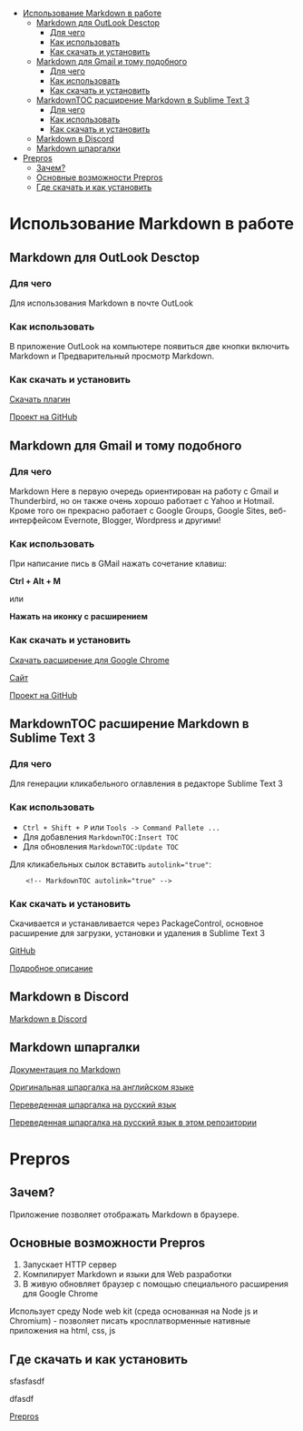 
<!-- MarkdownTOC autolink="true" -->

- [Использование Markdown в работе](#%D0%98%D1%81%D0%BF%D0%BE%D0%BB%D1%8C%D0%B7%D0%BE%D0%B2%D0%B0%D0%BD%D0%B8%D0%B5-markdown-%D0%B2-%D1%80%D0%B0%D0%B1%D0%BE%D1%82%D0%B5)
	- [Markdown для OutLook Desctop](#markdown-%D0%B4%D0%BB%D1%8F-outlook-desctop)
		- [Для чего](#%D0%94%D0%BB%D1%8F-%D1%87%D0%B5%D0%B3%D0%BE)
		- [Как использовать](#%D0%9A%D0%B0%D0%BA-%D0%B8%D1%81%D0%BF%D0%BE%D0%BB%D1%8C%D0%B7%D0%BE%D0%B2%D0%B0%D1%82%D1%8C)
		- [Как скачать и установить](#%D0%9A%D0%B0%D0%BA-%D1%81%D0%BA%D0%B0%D1%87%D0%B0%D1%82%D1%8C-%D0%B8-%D1%83%D1%81%D1%82%D0%B0%D0%BD%D0%BE%D0%B2%D0%B8%D1%82%D1%8C)
	- [Markdown для Gmail и тому подобного](#markdown-%D0%B4%D0%BB%D1%8F-gmail-%D0%B8-%D1%82%D0%BE%D0%BC%D1%83-%D0%BF%D0%BE%D0%B4%D0%BE%D0%B1%D0%BD%D0%BE%D0%B3%D0%BE)
		- [Для чего](#%D0%94%D0%BB%D1%8F-%D1%87%D0%B5%D0%B3%D0%BE-1)
		- [Как использовать](#%D0%9A%D0%B0%D0%BA-%D0%B8%D1%81%D0%BF%D0%BE%D0%BB%D1%8C%D0%B7%D0%BE%D0%B2%D0%B0%D1%82%D1%8C-1)
		- [Как скачать и установить](#%D0%9A%D0%B0%D0%BA-%D1%81%D0%BA%D0%B0%D1%87%D0%B0%D1%82%D1%8C-%D0%B8-%D1%83%D1%81%D1%82%D0%B0%D0%BD%D0%BE%D0%B2%D0%B8%D1%82%D1%8C-1)
	- [Markdown​TOC расширение Markdown в Sublime Text 3](#markdown%E2%80%8Btoc-%D1%80%D0%B0%D1%81%D1%88%D0%B8%D1%80%D0%B5%D0%BD%D0%B8%D0%B5-markdown-%D0%B2-sublime-text-3)
		- [Для чего](#%D0%94%D0%BB%D1%8F-%D1%87%D0%B5%D0%B3%D0%BE-2)
		- [Как использовать](#%D0%9A%D0%B0%D0%BA-%D0%B8%D1%81%D0%BF%D0%BE%D0%BB%D1%8C%D0%B7%D0%BE%D0%B2%D0%B0%D1%82%D1%8C-2)
		- [Как скачать и установить](#%D0%9A%D0%B0%D0%BA-%D1%81%D0%BA%D0%B0%D1%87%D0%B0%D1%82%D1%8C-%D0%B8-%D1%83%D1%81%D1%82%D0%B0%D0%BD%D0%BE%D0%B2%D0%B8%D1%82%D1%8C-2)
	- [Markdown в Discord](#markdown-%D0%B2-discord)
	- [Markdown шпаргалки](#markdown-%D1%88%D0%BF%D0%B0%D1%80%D0%B3%D0%B0%D0%BB%D0%BA%D0%B8)
- [Prepros](#prepros)
	- [Зачем?](#%D0%97%D0%B0%D1%87%D0%B5%D0%BC)
	- [Основные возможности Prepros](#%D0%9E%D1%81%D0%BD%D0%BE%D0%B2%D0%BD%D1%8B%D0%B5-%D0%B2%D0%BE%D0%B7%D0%BC%D0%BE%D0%B6%D0%BD%D0%BE%D1%81%D1%82%D0%B8-prepros)
	- [Где скачать и как установить](#%D0%93%D0%B4%D0%B5-%D1%81%D0%BA%D0%B0%D1%87%D0%B0%D1%82%D1%8C-%D0%B8-%D0%BA%D0%B0%D0%BA-%D1%83%D1%81%D1%82%D0%B0%D0%BD%D0%BE%D0%B2%D0%B8%D1%82%D1%8C)

<!-- /MarkdownTOC -->

# Использование Markdown в работе

## Markdown для OutLook Desctop 

### Для чего 

Для использования Markdown в почте OutLook

### Как использовать
В приложение OutLook на компьютере появиться две кнопки включить Markdown и Предварительный просмотр Markdown.

### Как скачать и установить

[Скачать плагин](https://github.com/mmanela/MarkdownOutlook/releases/)

[Проект на GitHub](https://github.com/mmanela/MarkdownOutlook)

## Markdown для Gmail и тому подобного

### Для чего 

Markdown Here в первую очередь ориентирован на работу с Gmail и Thunderbird, но он также очень хорошо работает с Yahoo и Hotmail. Кроме того он прекрасно работает с Google Groups,  Google Sites, веб-интерфейсом Evernote, Blogger, Wordpress и другими!

### Как использовать

При написание пись в GMail нажать сочетание клавиш:

**Ctrl + Alt + M**

или 

**Нажать на иконку с расширением**

### Как скачать и установить

[Скачать расширение для Google Chrome](https://chrome.google.com/webstore/detail/markdown-here/elifhakcjgalahccnjkneoccemfahfoa)

[Сайт](https://markdown-here.com/)

[Проект на GitHub](https://github.com/mmanela/MarkdownOutlook)


## Markdown​TOC расширение Markdown в Sublime Text 3

### Для чего

Для генерации кликабельного оглавления в редакторе Sublime Text 3

### Как использовать

* `Ctrl + Shift + P` или `Tools -> Command Pallete ...`
* Для добавления `MarkdownTOC:Insert TOC`
* Для обновления `MarkdownTOC:Update TOC`

Для кликабельных сылок вставить `autolink="true"`:
		
		<!-- MarkdownTOC autolink="true" -->


### Как скачать и установить

Скачивается и устанавливается через PackageControl, основное расширение для загрузки, установки и удаления в Sublime Text 3


[GitHub](https://github.com/ekalinin/github-markdown-toc)

[Подробное описание](https://packagecontrol.io/packages/MarkdownTOC#markdown-table-of-contents-generators)

## Markdown в Discord

[Markdown в Discord](https://support.discord.com/hc/ru/sections/115000458672-%D0%A2%D0%B5%D0%BA%D1%81%D1%82%D0%BE%D0%B2%D1%8B%D0%B9-%D1%87%D0%B0%D1%82)

## Markdown шпаргалки

[Документация по Markdown](https://docs.github.com/en/free-pro-team@latest/github/writing-on-github/basic-writing-and-formatting-syntax)

[Оригинальная шпаргалка на английском языке](https://github.com/adam-p/markdown-here/wiki/Markdown-Cheatsheet)

[Переведенная шпаргалка на русский язык](https://github.com/sandino/Markdown-Cheatsheet)

[Переведенная шпаргалка на русский язык в этом репозитории](./Markdown-Cheatsheet-ru.md)

# Prepros

## Зачем?

Приложение позволяет отображать Markdown в браузере.

## Основные возможности Prepros

1. Запускает HTTP сервер
2. Компилирует Markdown и языки для Web разработки
3. В живую обновляет браузер с помощью специального расширения для Google Chrome

Использует среду Node web kit (среда основанная на Node js и Chromium) - позволяет писать кросплатворменные нативные приложения на html, css, js

## Где скачать и как установить

sfasfasdf

dfasdf

[Prepros](https://prepros.io/)